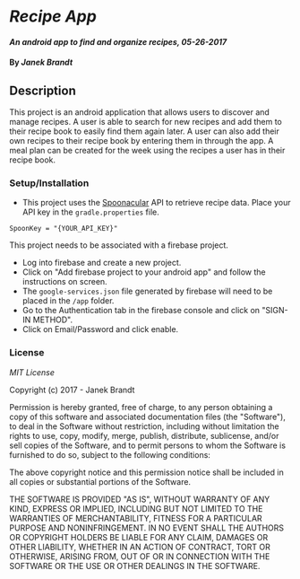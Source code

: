 # _Recipe App_

#### _An android app to find and organize recipes, 05-26-2017_

####  By _**Janek Brandt**_

## Description

This project is an android application that allows users to discover and manage recipes. A user is able to search for new recipes and add them to their recipe book to easily find them again later. A user can also add their own recipes to their recipe book by entering them in through the app. A meal plan can be created for the week using the recipes a user has in their recipe book.

### Setup/Installation

 * This project uses the [Spoonacular](https://spoonacular.com/food-api) API to retrieve recipe data. Place your API key in the `gradle.properties` file.
```
SpoonKey = "{YOUR_API_KEY}"
```

This project needs to be associated with a firebase project.
 * Log into firebase and create a new project. 
 * Click on "Add firebase project to your android app" and follow the instructions on screen. 
 * The `google-services.json` file generated by firebase will need to be placed in the `/app` folder.
 * Go to the Authentication tab in the firebase console and click on "SIGN-IN METHOD".
 * Click on Email/Password and click enable.

### License

_MIT License_

Copyright (c) 2017 - Janek Brandt

Permission is hereby granted, free of charge, to any person obtaining a copy of this software and associated documentation files (the "Software"), to deal in the Software without restriction, including without limitation the rights to use, copy, modify, merge, publish, distribute, sublicense, and/or sell copies of the Software, and to permit persons to whom the Software is furnished to do so, subject to the following conditions:

The above copyright notice and this permission notice shall be included in all copies or substantial portions of the Software.

THE SOFTWARE IS PROVIDED "AS IS", WITHOUT WARRANTY OF ANY KIND, EXPRESS OR IMPLIED, INCLUDING BUT NOT LIMITED TO THE WARRANTIES OF MERCHANTABILITY, FITNESS FOR A PARTICULAR PURPOSE AND NONINFRINGEMENT. IN NO EVENT SHALL THE AUTHORS OR COPYRIGHT HOLDERS BE LIABLE FOR ANY CLAIM, DAMAGES OR OTHER LIABILITY, WHETHER IN AN ACTION OF CONTRACT, TORT OR OTHERWISE, ARISING FROM, OUT OF OR IN CONNECTION WITH THE SOFTWARE OR THE USE OR OTHER DEALINGS IN THE SOFTWARE.